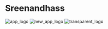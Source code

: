 # Sreenandhass
![app_logo](https://github.com/loshith-11/Sreenandhass/assets/109982286/f9f75768-d86b-42d1-9aa8-b53d45972bff)
![new_app_logo](https://github.com/loshith-11/Sreenandhass/assets/109982286/61508c24-0fc8-40e9-b453-db58ac1)
![transparent_logo](https://github.com/loshith-11/Sreenandhass/assets/109982286/a1eeeaf1-634f-4109-9dbc-abe52b1efdf5)
